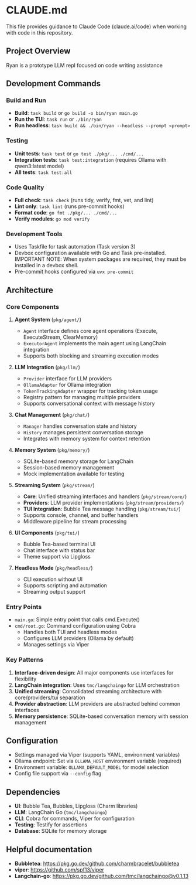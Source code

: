 # CLAUDE.md

This file provides guidance to Claude Code (claude.ai/code) when working with code in this repository.

## Project Overview

Ryan is a prototype LLM repl focused on code writing assistance

## Development Commands

### Build and Run
- **Build**: `task build` or `go build -o bin/ryan main.go`
- **Run the TUI**: `task run` or `./bin/ryan`
- **Run headless**: `task build && ./bin/ryan --headless --prompt <prompt>`

### Testing
- **Unit tests**: `task test` or `go test ./pkg/... ./cmd/...`
- **Integration tests**: `task test:integration` (requires Ollama with qwen3:latest model)
- **All tests**: `task test:all`

### Code Quality
- **Full check**: `task check` (runs tidy, verify, fmt, vet, and lint)
- **Lint only**: `task lint` (runs pre-commit hooks)
- **Format code**: `go fmt ./pkg/... ./cmd/...`
- **Verify modules**: `go mod verify`

### Development Tools
- Uses Taskfile for task automation (Task version 3)
- Devbox configuration available with Go and Task pre-installed. IMPORTANT NOTE: When system packages are required, they must be installed in a devbox shell.
- Pre-commit hooks configured via `uvx pre-commit`

## Architecture

### Core Components

1. **Agent System** (`pkg/agent/`)
   - `Agent` interface defines core agent operations (Execute, ExecuteStream, ClearMemory)
   - `ExecutorAgent` implements the main agent using LangChain integration
   - Supports both blocking and streaming execution modes

2. **LLM Integration** (`pkg/llm/`)
   - `Provider` interface for LLM providers
   - `OllamaAdapter` for Ollama integration
   - `TokenTrackingAdapter` wrapper for tracking token usage
   - Registry pattern for managing multiple providers
   - Supports conversational context with message history

3. **Chat Management** (`pkg/chat/`)
   - `Manager` handles conversation state and history
   - `History` manages persistent conversation storage
   - Integrates with memory system for context retention

4. **Memory System** (`pkg/memory/`)
   - SQLite-based memory storage for LangChain
   - Session-based memory management
   - Mock implementation available for testing

5. **Streaming System** (`pkg/stream/`)
   - **Core**: Unified streaming interfaces and handlers (`pkg/stream/core/`)
   - **Providers**: LLM provider implementations (`pkg/stream/providers/`)
   - **TUI Integration**: Bubble Tea message handling (`pkg/stream/tui/`)
   - Supports console, channel, and buffer handlers
   - Middleware pipeline for stream processing

6. **UI Components** (`pkg/tui/`)
   - Bubble Tea-based terminal UI
   - Chat interface with status bar
   - Theme support via Lipgloss

7. **Headless Mode** (`pkg/headless/`)
   - CLI execution without UI
   - Supports scripting and automation
   - Streaming output support

### Entry Points
- `main.go`: Simple entry point that calls cmd.Execute()
- `cmd/root.go`: Command configuration using Cobra
  - Handles both TUI and headless modes
  - Configures LLM providers (Ollama by default)
  - Manages settings via Viper

### Key Patterns

1. **Interface-driven design**: All major components use interfaces for flexibility
2. **LangChain integration**: Uses `tmc/langchaingo` for LLM orchestration
3. **Unified streaming**: Consolidated streaming architecture with core/providers/tui separation
4. **Provider abstraction**: LLM providers are abstracted behind common interfaces
5. **Memory persistence**: SQLite-based conversation memory with session management

## Configuration

- Settings managed via Viper (supports YAML, environment variables)
- Ollama endpoint: Set via `OLLAMA_HOST` environment variable (required)
- Environment variable: `OLLAMA_DEFAULT_MODEL` for model selection
- Config file support via `--config` flag

## Dependencies

- **UI**: Bubble Tea, Bubbles, Lipgloss (Charm libraries)
- **LLM**: LangChain Go (`tmc/langchaingo`)
- **CLI**: Cobra for commands, Viper for configuration
- **Testing**: Testify for assertions
- **Database**: SQLite for memory storage

## Helpful documentation

- **Bubbletea**: https://pkg.go.dev/github.com/charmbracelet/bubbletea
- **viper**: https://github.com/spf13/viper
- **Langchain-go**: https://pkg.go.dev/github.com/tmc/langchaingo@v0.1.13

